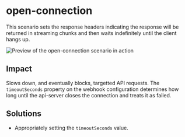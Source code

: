 # open-connection

This scenario sets the response headers indicating the response will be returned in streaming chunks and then waits indefinitely until the client hangs up.

![Preview of the open-connection scenario in action](../../assets/open-connection.gif)

## Impact

Slows down, and eventually blocks, targetted API requests. The `timeoutSeconds` property on the webhook configuration determines how long until the api-server closes the connection and treats it as failed.

## Solutions

* Appropriately setting the `timeoutSeconds` value.
